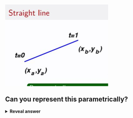 ## <img src="../../../../../media/paste-5f9603aaec9a31b673b415352055164be5714f10.jpg"><br><br>Can you represent this parametrically?
<details>
<summary><b>Reveal answer</b></summary>
x = xa + (xb -xa) * t<br>y = ya + (yb - ya) * t<br><img src="../../../../../media/paste-5641f371682d9319af79eeed3d38180e203bf879.jpg">
</details>
